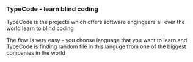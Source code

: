 ### TypeCode - learn blind coding

TypeCode is the projects which offers software engingeers all over the world learn to blind coding


The flow is very easy - you choose language that you want to learn and TypeCode is finding random file in this languge from one of the biggest companies in the world

